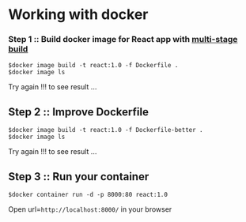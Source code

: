 # Working with docker

### Step 1 :: Build docker image for React app with [multi-stage build](https://docs.docker.com/develop/develop-images/multistage-build/)
```
$docker image build -t react:1.0 -f Dockerfile .
$docker image ls
```
Try again !!! to see result ...

## Step 2 :: Improve Dockerfile
```
$docker image build -t react:1.0 -f Dockerfile-better .
$docker image ls
```
Try again !!! to see result ...

## Step 3 :: Run your container
```
$docker container run -d -p 8000:80 react:1.0
```
Open url=`http://localhost:8000/` in your browser

